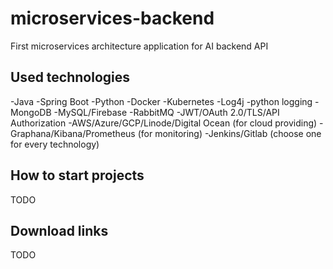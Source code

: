 # microservices-backend
First microservices architecture application for AI backend API

## Used technologies
-Java
-Spring Boot
-Python
-Docker
-Kubernetes
-Log4j
-python logging
-MongoDB
-MySQL/Firebase
-RabbitMQ
-JWT/OAuth 2.0/TLS/API Authorization
-AWS/Azure/GCP/Linode/Digital Ocean (for cloud providing)
-Graphana/Kibana/Prometheus (for monitoring)
-Jenkins/Gitlab
(choose one for every technology)

## How to start projects
TODO

## Download links
TODO
